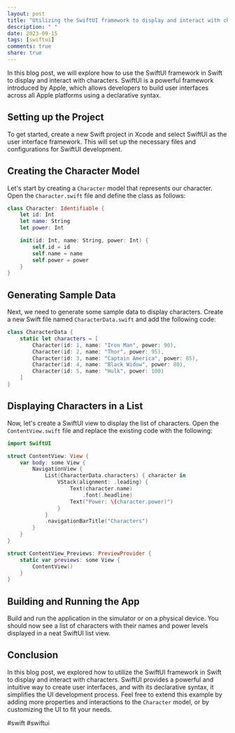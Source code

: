 ```yaml
---
layout: post
title: "Utilizing the SwiftUI framework to display and interact with characters in Swift"
description: " "
date: 2023-09-15
tags: [swiftui]
comments: true
share: true
---
```


In this blog post, we will explore how to use the SwiftUI framework in Swift to display and interact with characters. SwiftUI is a powerful framework introduced by Apple, which allows developers to build user interfaces across all Apple platforms using a declarative syntax.

## Setting up the Project

To get started, create a new Swift project in Xcode and select SwiftUI as the user interface framework. This will set up the necessary files and configurations for SwiftUI development.

## Creating the Character Model

Let's start by creating a `Character` model that represents our character. Open the `Character.swift` file and define the class as follows:

```swift
class Character: Identifiable {
    let id: Int
    let name: String
    let power: Int

    init(id: Int, name: String, power: Int) {
        self.id = id
        self.name = name
        self.power = power
    }
}
```

## Generating Sample Data

Next, we need to generate some sample data to display characters. Create a new Swift file named `CharacterData.swift` and add the following code:

```swift
class CharacterData {
    static let characters = [
        Character(id: 1, name: "Iron Man", power: 90),
        Character(id: 2, name: "Thor", power: 95),
        Character(id: 3, name: "Captain America", power: 85),
        Character(id: 4, name: "Black Widow", power: 80),
        Character(id: 5, name: "Hulk", power: 100)
    ]
}
```

## Displaying Characters in a List

Now, let's create a SwiftUI view to display the list of characters. Open the `ContentView.swift` file and replace the existing code with the following:

```swift
import SwiftUI

struct ContentView: View {
    var body: some View {
        NavigationView {
            List(CharacterData.characters) { character in
                VStack(alignment: .leading) {
                    Text(character.name)
                        .font(.headline)
                    Text("Power: \(character.power)")
                }
            }
            .navigationBarTitle("Characters")
        }
    }
}

struct ContentView_Previews: PreviewProvider {
    static var previews: some View {
        ContentView()
    }
}
```

## Building and Running the App

Build and run the application in the simulator or on a physical device. You should now see a list of characters with their names and power levels displayed in a neat SwiftUI list view.

## Conclusion

In this blog post, we explored how to utilize the SwiftUI framework in Swift to display and interact with characters. SwiftUI provides a powerful and intuitive way to create user interfaces, and with its declarative syntax, it simplifies the UI development process. Feel free to extend this example by adding more properties and interactions to the `Character` model, or by customizing the UI to fit your needs.

#swift #swiftui